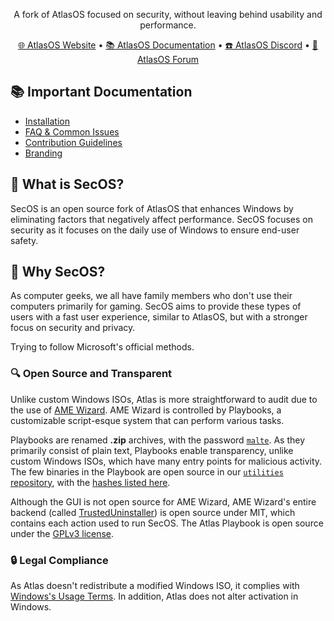 <p align="center">A fork of AtlasOS focused on security, without leaving behind usability and performance.</p>

<p align="center">
  <a href="https://atlasos.net" target="_blank">🌐 AtlasOS Website</a>
  •
  <a href="https://docs.atlasos.net" target="_blank">📚 AtlasOS Documentation</a>
  •
  <a href="https://discord.atlasos.net" target="_blank">☎️ AtlasOS Discord</a>
  •
  <a href="https://forum.atlasos.net" target="_blank">💬 AtlasOS Forum</a>
</p>

## 📚 **Important Documentation**
- [Installation](https://docs.atlasos.net/getting-started/installation/)
- [FAQ & Common Issues](https://docs.atlasos.net/faq-and-troubleshooting/removed-features/)
- [Contribution Guidelines](https://docs.atlasos.net/contributions/)
- [Branding](https://docs.atlasos.net/branding/)

## 🤔 What is SecOS?
SecOS is an open source fork of AtlasOS that enhances Windows by eliminating factors that negatively affect performance. 
SecOS focuses on security as it focuses on the daily use of Windows to ensure end-user safety.

## 👀 Why SecOS?

As computer geeks, we all have family members who don't use their computers primarily for gaming. SecOS aims to provide these types of users with a fast user experience, similar to AtlasOS, but with a stronger focus on security and privacy.

Trying to follow Microsoft's official methods.

### 🔍 Open Source and Transparent

Unlike custom Windows ISOs, Atlas is more straightforward to audit due to the use of [AME Wizard](https://ameliorated.io). AME Wizard is controlled by Playbooks, a customizable script-esque system that can perform various tasks.

Playbooks are renamed **.zip** archives, with the password [`malte`](https://docs.ameliorated.io/developers/getting-started/creation.html). As they primarily consist of plain text, Playbooks enable transparency, unlike custom Windows ISOs, which have many entry points for malicious activity. The few binaries in the Playbook are open source in our [`utilities` repository](https://github.com/Atlas-OS/utilities), with the [hashes listed here](https://github.com/Atlas-OS/Atlas/blob/main/src/playbook/Executables/AtlasModules/README.md).

Although the GUI is not open source for AME Wizard, AME Wizard's entire backend (called [TrustedUninstaller](https://github.com/Ameliorated-LLC/trusted-uninstaller-cli)) is open source under MIT, which contains each action used to run SecOS. The Atlas Playbook is open source under the [GPLv3 license](https://github.com/iamcarron/SecOS/blob/main/LICENSE).

### 🔒 Legal Compliance
As Atlas doesn't redistribute a modified Windows ISO, it complies with [Windows's Usage Terms](https://www.microsoft.com/en-us/Useterms/Retail/Windows/10/UseTerms_Retail_Windows_10_English.htm). In addition, Atlas does not alter activation in Windows.

